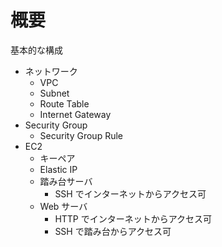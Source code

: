 # 概要

基本的な構成

- ネットワーク
  - VPC
  - Subnet
  - Route Table
  - Internet Gateway
- Security Group
  - Security Group Rule
- EC2
  - キーペア
  - Elastic IP
  - 踏み台サーバ
    - SSH でインターネットからアクセス可
  - Web サーバ
    - HTTP でインターネットからアクセス可
    - SSH で踏み台からアクセス可

